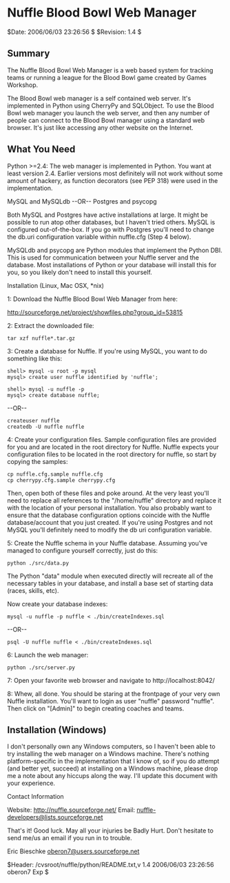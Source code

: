 # Nuffle Blood Bowl Web Manager

$Date: 2006/06/03 23:26:56 $
$Revision: 1.4 $

## Summary

The Nuffle Blood Bowl Web Manager is a web based system for tracking
teams or running a league for the Blood Bowl game created by Games
Workshop.

The Blood Bowl web manager is a self contained web server. It's
implemented in Python using CherryPy and SQLObject. To use the Blood
Bowl web manager you launch the web server, and then any number of
people can connect to the Blood Bowl manager using a standard web
browser. It's just like accessing any other website on the Internet.

## What You Need

Python >=2.4: The web manager is implemented in Python. You want
at least version 2.4. Earlier versions most definitely will not work
without some amount of hackery, as function decorators (see PEP 318)
were used in the implementation.

MySQL and MySQLdb --OR-- Postgres and psycopg

Both MySQL and Postgres have active installations at large. It might be
possible to run atop other databases, but I haven't tried others. MySQL
is configured out-of-the-box. If you go with Postgres you'll need to
change the db.uri configuration variable within nuffle.cfg (Step 4 below).

MySQLdb and psycopg are Python modules that implement the Python
DBI. This is used for communication between your Nuffle server and the
database. Most installations of Python or your database will install
this for you, so you likely don't need to install this yourself.


Installation (Linux, Mac OSX, *nix)


1: Download the Nuffle Blood Bowl Web Manager from here:

  http://sourceforge.net/project/showfiles.php?group_id=53815


2: Extract the downloaded file:

    tar xzf nuffle*.tar.gz


3: Create a database for Nuffle. If you're using MySQL, you
want to do something like this:

    shell> mysql -u root -p mysql
    mysql> create user nuffle identified by 'nuffle';

    shell> mysql -u nuffle -p
    mysql> create database nuffle;

--OR--

    createuser nuffle
    createdb -U nuffle nuffle


4: Create your configuration files. Sample configuration files
are provided for you and are located in the root directory for
Nuffle.  Nuffle expects your configuration files to be located in
the root directory for nuffle, so start by copying the samples:

    cp nuffle.cfg.sample nuffle.cfg
    cp cherrypy.cfg.sample cherrypy.cfg

Then, open both of these files and poke around. At the very least you'll
need to replace all references to the "/home/nuffle" directory and replace
it with the location of your personal installation. You also probably want
to ensure that the database configuration options coincide with the Nuffle
database/account that you just created. If you're using Postgres and not
MySQL you'll definitely need to modify the db uri configuration variable.


5: Create the Nuffle schema in your Nuffle database. Assuming
you've managed to configure yourself correctly, just do this:

    python ./src/data.py

The Python "data" module when executed directly will recreate all
of the necessary tables in your database, and install a base set
of starting data (races, skills, etc).

Now create your database indexes:

    mysql -u nuffle -p nuffle < ./bin/createIndexes.sql

--OR--

    psql -U nuffle nuffle < ./bin/createIndexes.sql


6: Launch the web manager:

    python ./src/server.py


7: Open your favorite web browser and navigate to http://localhost:8042/

8: Whew, all done. You should be staring at the frontpage of
your very own Nuffle installation. You'll want to login as user
"nuffle" password "nuffle". Then click on "[Admin]" to begin creating
coaches and teams.

## Installation (Windows)

I don't personally own any Windows computers, so I haven't been able to
try installing the web manager on a Windows machine. There's nothing
platform-specific in the implementation that I know of, so if you do
attempt (and better yet, succeed) at installing on a Windows machine,
please drop me a note about any hiccups along the way.  I'll update this
document with your experience.

Contact Information

Website: http://nuffle.sourceforge.net/
Email: nuffle-developers@lists.sourceforge.net

That's it! Good luck. May all your injuries be Badly Hurt. Don't
hesitate to send me/us an email if you run in to trouble.

Eric Bieschke
oberon7@users.sourceforge.net

$Header: /cvsroot/nuffle/python/README.txt,v 1.4 2006/06/03 23:26:56 oberon7 Exp $

